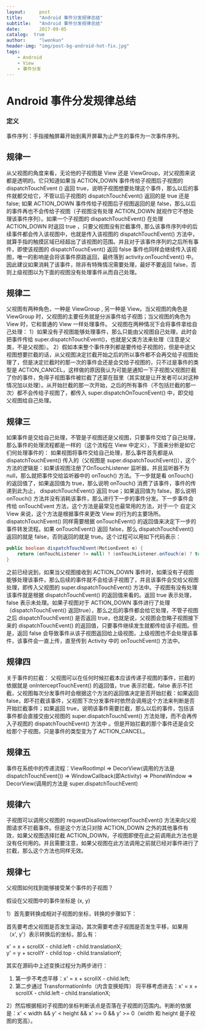 ```yaml
---
layout:     post
title:      "Android 事件分发规律总结"
subtitle:   "Android 事件分发规律总结"
date:       2017-09-05
catalog:  true
author:     "lwenkun"
header-img: "img/post-bg-android-hot-fix.jpg"
tags:
    - Android
    - View
    - 事件分发
---
```


# Android 事件分发规律总结

### 定义
事件序列：手指接触屏幕开始到离开屏幕为止产生的事件为一次事件序列。

## 规律一
从父视图的角度来看，无论他的子视图是 View 还是 ViewGroup，对父视图来说都是透明的。它只知道如果当 ACTION\_DOWN 事件传给子视图后子视图的 dispatchTouchEvent () 返回 true，说明子视图想要处理这个事件，那么以后的事件就都交给它，不管以后子视图的 dispatchTouchEvent() 返回的是 true 还是 false; 如果 ACTION\_DOWN 事件传给子视图后子视图返回的是 false，那么以后的事件再也不会传给子视图（子视图没有处理 ACTION\_DOWN 就视作它不想处理该事件序列）。如果一个子视图的 dispatchTouchEvent() 在处理 ACTION\_DOWN 时返回 true ，只要父视图没有拦截事件, 那么该事件序列中的后续事件都会传入该视图中，也就是传入该视图的 dispatchTouchEvent() 方法中，就算手指的触摸区域已经超出了该视图的范围。并且对于该事件序列的之后所有事件，即使该视图的 dispatchTouchEvent() 返回 false 事件也同样会继续传入该视图，唯一的影响是会将该事件原路返回，最终落到 activity.onTouchEvent() 中。因此建议如果消耗了该事件，除非有特殊情况需要处理，最好不要返回 false，否则上级视图以为下面的视图没有处理事件从而自己处理。
<!-- more -->
## 规律二
父视图有两种角色，一种是 ViewGroup , 另一种是 View。当父视图的角色是 ViewGroup 时，父视图的主要任务就是分派事件给子视图；当父视图的角色为 View 时，它和普通的 View 一样处理事件。
父视图在两种情况下会将事件拿给自己处理：
1）如果没有子视图能够处理事件，那么只能由父视图自己处理，此时会把事件传给 super.dispatchTouchEvent()，也就是父类方法来处理（注意是父类，不是父视图）。
2）假如本来整个事件序列都是要传给子视图的，但是中途父视图想要拦截的话，从父视图决定拦截开始之后的所以事件都不会再交给子视图处理了，但是决定拦截时的那一次的事件会还是会交给子视图的，只不过是事件的类型是 ACTION\_CANCEL，这样做的原因我认为可能是通知一下子视图父视图拦截了你的事件，免得子视图事件被拦截了还蒙在鼓里（其实就是让开发者可以对这种情况加以处理）。从开始拦截的那一次开始，之后的所有事件（不包括拦截的那一次）都不会传给子视图了，都传入 super.dispatchOnToucnEvent() 中，即交给父视图给自己处理。

## 规律三
如果事件是交给自己处理，不管是子视图还是父视图，只要事件交给了自己处理，那么事件的处理流程都是一样的（这个流程在 View 中定义），下面来分析是如它们何处理事件的：
如果视图将事件交给自己处理，那么事件首先都是从 dispatchTouchEvent() 传入的（父视图是 super.dispatchTouchEvent()），这个方法的逻辑是：如果该视图注册了OnTouchListener 监听器，并且监听器不为 null，那么就把事件交给监听器中的 onTouch() 方法。下一步就是看 onTouch() 的返回值了，如果返回值为 true，那么说明 onTouch() 消费了该事件，事件的传递到此为止， dispatchTouchEvent() 返回 true；如果返回值为 false，那么说明 onTouch() 方法并没有消耗该事件，那么进行下一步的事件分发。下一步事件会传给 onTouchEvent 方法，这个方法是最常见也最常用的方法，对于一个 自定义 View 来说，这个方法是根据事件来更改 View 的行为的主要场所。dispatchTouchEvent() 同样需要根据 onTouchEvent() 的返回值来决定下一步的事件转发流程。如果 onTouchEvent() 返回 false，那么 dispatchTouchEvent() 返回的就是 false，否则返回的就是 true。这个过程可以用如下代码表示：

```java
public boolean dispatchTouchEvent(MotionEvent e) {
    return (onTouchListener != null) ? (onTouchListener.onTouch(e) ? true : onTouchEvent(ev)) : onTouchEvent(e);
}
```

之前已经说到，如果当父视图接收到 ACTION\_DOWN 事件时，如果没有子视图能够处理该事件，那么后续的事件就不会给该子视图了，并且该事件会交给父视图处理，即传入父视图的 super.dispatchTouchEvent() 方法中。子视图有没有处理该事件就是根据 dispatchTouchEvent() 的返回值来看的。返回 true 表示处理，false 表示未处理。如果子视图对于 ACTION\_DOWN 事件进行了处理（dispatchTouchEvent() 返回true），那么之后的事件都会给它处理，不管子视图之后 dispatchTouchEvent() 是否返回 true，也就是说，父视图会忽略子视图接下来的 dispatchTouchEvent() 的返回值，只要事件继续发生就都传给该子视图。但是，返回 false 会导致事件从该子视图返回给上级视图，上级视图也不会处理该事件，该事件会一直上传，直至传到 Activity 中的 onTouchEvent() 方法中。 

## 规律四
关于事件的拦截：
父视图可以在任何时候拦截本应该传递子视图的事件，拦截的依据就是 onInterceptTouchEvent() 的返回值，true 表示拦截，false 表示不拦截，父视图每次分发事件时会根据这个方法的返回值决定是否开始拦截：如果返回 false，即不拦截该事件，父视图下次分发事件时依然会调用这个方法来判断是否开始拦截事件；如果返回 true，说明该事件需要拦截，那么以后的事件，包括该事件都会直接交由父视图的 super.dispatchTouchEvent() 方法处理，而不会再传入子视图的 dispatchTouchEvent() 方法中 。但是开始拦截的那个事件还是会交给那个子视图，只是事件的类型变为了 ACTION\_CANCEL。

## 规律五
事件在系统中的传递流程：ViewRootImpl => DecorView(调用的方法是 dispatchTouchEvent()) => WindowCallback(即Activity) => PhoneWindow => DecorView(调用的方法是 super.dispatchTouchEvent)

## 规律六
子视图可以调用父视图的 requestDisallowInterceptTouchEvent() 方法来向父视图请求不拦截事件。但是这个方法只对除 ACTION\_DOWN 之外的其他事件有效，如果父视图选择拦截 ACTION\_DOWN，子视图即使在此之前调用此方法也是没有任何用的。并且需要注意，如果父视图在此方法调用之前就已经对事件进行了拦截，那么这个方法也同样无效。

## 规律七
父视图如何找到能够接受某个事件的子视图？

假设在父视图中的事件坐标是 (x, y)

1）首先要转换成相对子视图的坐标，转换的步骤如下：

首先要考虑父视图是否发生滚动，其次需要考虑子视图是否发生平移，如果用（x', y'）表示转换后的坐标，那么有：

x' = x + scrollX - child.left - child.translationX;<br>
y' = y + scrollY - child.top - child.translationY;

其实在源码中上述变换过程分为两步进行：

1. 第一步不考虑平移：x' = x + scrollX - child.left; 
2. 第二步通过 TransformationInfo（内含变换矩阵） 将平移考虑进去：x' = x + scrollX - child.left - child.translationX;

2）然后根据相对子视图的坐标判断该点是否落在子视图的范围内。判断的依据是：x' < width && y' < height && x' >= 0 && y' >= 0（width 和 height 是子视图的宽高）。